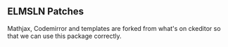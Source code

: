 ## ELMSLN Patches

Mathjax, Codemirror and templates are forked from what's on ckeditor so that we can use this package correctly.